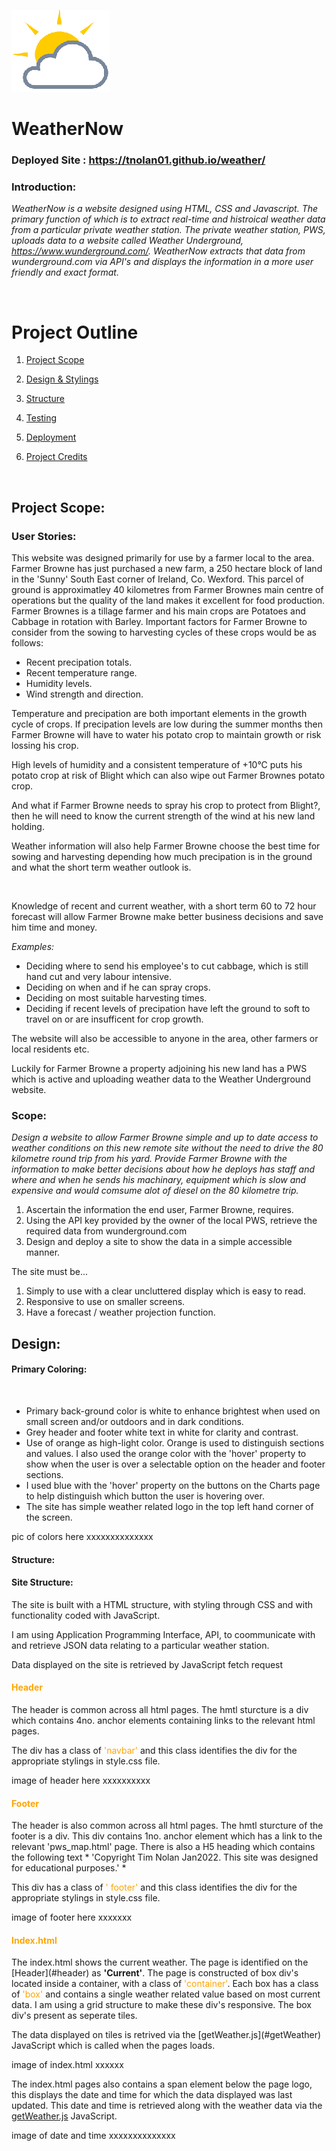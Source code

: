 ![CI logo](/Media/weatherlogo.png)
# WeatherNow
### Deployed Site : https://tnolan01.github.io/weather/

### Introduction:
*WeatherNow is a website designed using HTML, CSS and Javascript. The primary function of which is to extract real-time and histroical weather data from a particular private weather station. The private weather station, PWS, uploads data to a website called Weather Underground, https://www.wunderground.com/.  WeatherNow extracts that data from wunderground.com via API's and displays the information in a more user friendly and exact format.*

<br>

# Project Outline

1. [Project Scope](#project_scope)

2. [Design & Stylings](#design)

3. [Structure](#structure)

4. [Testing](#testing)

5. [Deployment](#deployment)

6. [Project Credits](#project-credits)

<br>

## Project Scope: <div id="project_scope"><div> 

### User Stories:

<p>This website was designed primarily for use by a farmer local to the area. Farmer Browne has just purchased a new farm, a 250 hectare block of land in the 'Sunny' South East corner of Ireland, Co. Wexford. This parcel of ground is approximatley 40 kilometres from Farmer Brownes main centre of operations but the quality of the land makes it excellent for food production.
Farmer Brownes is a tillage farmer and his main crops are Potatoes and Cabbage in rotation with Barley. Important factors for Farmer Browne to consider from the sowing to harvesting cycles of these crops would be as follows:</p>
<ul>
<li> Recent precipation totals.</li>
<li> Recent temperature range. </li>
<li> Humidity levels.</li>
<li> Wind strength and direction. </li>
</ul>
<p> Temperature and precipation are both important elements in the growth cycle of crops. If precipation levels are low during the summer months then Farmer Browne will have to water his potato crop to maintain growth or risk lossing his crop. </p>
<p> High levels of humidity and a consistent temperature of +10°C puts his potato crop at risk of Blight which can also wipe out Farmer Brownes potato crop. </p>
<p> And what if Farmer Browne needs to spray his crop to protect from Blight?, then he will need to know the current strength of the wind at his new land holding. </p>
<p> Weather information will also help Farmer Browne choose the best time for sowing and harvesting depending how much precipation is in the ground and what the short term weather outlook is.</p>
<br>
<p> Knowledge of recent and current weather, with a short term 60 to 72 hour forecast will allow Farmer Browne make better business decisions and save him time and money.

*Examples:*
<ul>
<li> Deciding where to send his employee's to cut cabbage, which is still hand cut and very labour intensive.</li>
<li> Deciding on when and if he can spray crops.</li>
<li> Deciding on most suitable harvesting times.</li>
<li> Deciding if recent levels of precipation have left the ground to soft to travel on or are insufficent for crop growth. </li>
</ul>

<p> The website will also be accessible to anyone in the area, other farmers or local residents etc. 

<br>
<p> Luckily for Farmer Browne a property adjoining his new land has a PWS which is active and uploading weather data to the Weather Underground website.</p>

### Scope:
*Design a website to allow Farmer Browne simple and up to date access to weather conditions on this new remote site without the need to drive the 80 kilometre round trip from his yard. Provide Farmer Browne with the information to make better decisions about how he deploys has staff and where and when he sends his machinary, equipment which is slow and expensive and would comsume alot of diesel on the 80 kilometre trip.*

<ol>
<li> Ascertain the information the end user, Farmer Browne, requires. </li>
<li> Using the API key provided by the owner of the local PWS, retrieve the required data from wunderground.com </li>
<li> Design and deploy a site to show the data in a simple accessible manner. </li>
</ol>

The site must be...
<ol>
<li> Simply to use with a clear uncluttered display which is easy to read. </li>
<li> Responsive to use on smaller screens. </li>
<li> Have a forecast / weather projection function. </li>
</ol>

## Design: <div id="design"><div> 

#### Primary Coloring:
<br>
<ul>
<li> Primary back-ground color is white to enhance brightest when used on small screen and/or outdoors and in dark conditions.</li>
<li> Grey header and footer white text in white for clarity and contrast. </li>
<li> Use of orange as high-light color. Orange is used to distinguish sections and values. I also used the orange color with the 'hover' property to show when the user is over a selectable option on the header and footer sections.
<li> I used blue with the 'hover' property on the buttons on the Charts page to help distinguish which button the user is hovering over. </li>
<li> The site has simple weather related logo in the top left hand corner of the screen.</li>
</ul> 
 
pic of colors here xxxxxxxxxxxxxx

#### Structure:
#### Site Structure:
<p> The site is built with a HTML structure, with styling through CSS and with functionality coded with JavaScript. <p>
<p> I am using Application Programming Interface, API, to coommunicate with <wunderground.com> and retrieve JSON data relating to a particular weather station. </p>
<p> Data displayed on the site is retrieved by JavaScript fetch request 

<h4 id="header" style="color: orange; font-weight: bold">Header</h4>
<p>The header is common across all html pages. The hmtl sturcture is a div which contains 4no. anchor elements containing links to the relevant html pages.</p>
<p>The div has a class of <span style="color: orange;">'navbar'</span> and this class identifies the div for the appropriate stylings in style.css file. </p>

image of header here xxxxxxxxxx

<h4 style="color: orange; font-weight: bold">Footer</h4>
<p>The header is also common across all html pages. The hmtl sturcture of the footer is a div. This div contains 1no. anchor element which has a link to the relevant 'pws_map.html' page. There is also a H5 heading which contains the following text * 'Copyright Tim Nolan Jan2022. This site was designed for educational purposes.' *</p>
<p>This div has a class of <span style="color: orange;">' footer'</span> and this class identifies the div for the appropriate stylings in style.css file. </p>

image of footer here xxxxxxx

<h4 style="color: orange; font-weight: bold">Index.html</h4>

<p> The index.html shows the current weather. The page is identified on the [Header](#header) as <span style="font-weight: bolder;">'Current'</span>. The page is constructed of box div's located inside a container, with a class of <span style="color: orange;">'container'</span>. Each box has a class of <span style="color: orange;">'box'</span> and contains a single weather related value based on most current data. I am using a grid structure to make these div's responsive. The box div's present as seperate tiles. </p>

<p>The data displayed on tiles is retrived via the [getWeather.js](#getWeather) JavaScript which is called when the pages loads. <p>

image of index.html xxxxxx

The index.html pages also contains a span element below the page logo, this displays the date and time for which the data displayed was last updated. This date and time is retrieved along with the weather data via the [getWeather.js](#getWeather) JavaScript.

image of date and time xxxxxxxxxxxxxx








